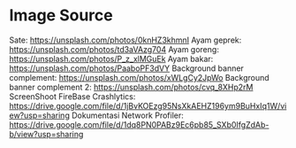 # Image Source
Sate: https://unsplash.com/photos/0knHZ3khmnI
Ayam geprek: https://unsplash.com/photos/td3aVAzg704
Ayam goreng: https://unsplash.com/photos/P_z_xlMGuEk
Ayam bakar: https://unsplash.com/photos/PaaboPF3dVY
Background banner complement: https://unsplash.com/photos/xWLgCy2JpWo
Background banner complement 2: https://unsplash.com/photos/cvq_8XHp2rM
ScreenShoot FireBase Crashlytics: https://drive.google.com/file/d/1jBvKOEzg95NsXkAEHZ196ym9BuHxIq1W/view?usp=sharing
Dokumentasi Network Profiler: https://drive.google.com/file/d/1dq8PN0PABz9Ec6pb85_SXb0IfgZdAb-b/view?usp=sharing
